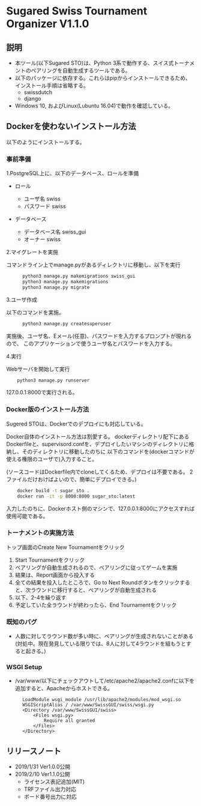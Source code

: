 # Sugared Swiss Tournament Organizer V1.1.0


## 説明
- 本ツール(以下Sugared STO)は、Python 3系で動作する、スイス式トーナメントのペアリングを自動生成するツールである。
- 以下のパッケージに依存する。これらはpipからインストールできるため、インストール手順は省略する。
    + swissdutch
    + django
- Windows 10, およびLinux(Lubuntu 16.04)で動作を確認している。

## Dockerを使わないインストール方法

以下のようにインストールする。

### 事前準備
1.PostgreSQL上に、以下のデータベース、ロールを準備
- ロール
     + ユーザ名 swiss
     + パスワード swiss

- データベース
     + データベース名 swiss_gui
     + オーナー swiss

2.マイグレートを実施

コマンドライン上でmanage.pyがあるディレクトリに移動し、以下を実行

~~~python
      python3 manage.py makemigrations swiss_gui
      python3 manage.py makemigrations
      python3 manage.py migrate
~~~

3.ユーザ作成

以下のコマンドを実施。

~~~python
      python3 manage.py createsuperuser
~~~

実施後、ユーザ名、Eメール(任意)、パスワードを入力するプロンプトが現れるので、
このアプリケーションで使うユーザ名とパスワードを入力する。

4.実行

Webサーバを開始して実行

~~~python
    python3 manage.py runserver
~~~
    
127.0.0.1:8000で実行される。


### Docker版のインストール方法
Sugered STOは、Dockerでのデプロイにも対応している。

Docker自体のインストール方法は割愛する。
dockerディレクトリ配下にあるDockerfileと、supervisord.confを、デプロイしたいマシンのディレクトリに格納し、そのディレクトリに移動したのちに
以下のコマンドを(dockerコマンドが使える権限のユーザで)入力すること。

(ソースコードはDockerfile内でcloneしてくるため、デプロイは不要である。
2ファイルだけおけばよいので、簡単にデプロイできる。)

~~~bash
    docker build -t sugar_sto .
    docker run -it -p 8000:8000 sugar_sto:latest
~~~

入力したのちに、Dockerホスト側のマシンで、127.0.0.1:8000にアクセスすれば使用可能である。



### トーナメントの実施方法
 トップ画面のCreate New Tournamentをクリック
1. Start Tournamentをクリック
1. ペアリングが自動生成されるので、ペアリングに従ってゲームを実施
1. 結果は、Report画面から投入する
1. 全ての結果を投入したところで、Go to Next Roundボタンをクリックすると、次ラウンドに移行すると、ペアリングが自動生成される
1. 以下、2-4を繰り返す
1. 予定していた全ラウンドが終わったら、End Tournamentをクリック

### 既知のバグ
 - 人数に対してラウンド数が多い時に、ペアリングが生成されないことがある(対処中。現在発見している限りでは、8人に対して4ラウンドを組もうとすると起きる。)

### WSGI Setup
 - /var/www/以下にチェックアウトして/etc/apache2/apache2.confに以下を追加すると、Apacheからホストできる。

~~~
      LoadModule wsgi_module /usr/lib/apache2/modules/mod_wsgi.so
      WSGIScriptAlias / /var/www/SwissGUI/swiss/wsgi.py
      <Directory /var/www/SwissGUI/swiss>
          <Files wsgi.py>
              Require all granted
          </Files>
      </Directory>
~~~

## リリースノート
 - 2019/1/31 Ver1.0.0公開
 - 2019/2/10 Ver1.1.0公開
      + ライセンス表記追加(MIT)
    + TRFファイル出力対応
     + ボード番号出力に対応 